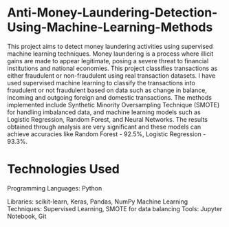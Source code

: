 # Anti-Money-Laundering-Detection-Using-Machine-Learning-Methods

This project aims to detect money laundering activities using supervised machine learning techniques. Money laundering is a process where illicit gains are made to appear legitimate, posing a severe threat to financial institutions and national economies. This project classifies transactions as either fraudulent or non-fraudulent using real transaction datasets. I have used supervised machine learning to classify the transactions into fraudulent or not fraudulent based on data such as change in balance, incoming and outgoing foreign and domestic
transactions. The methods implemented include Synthetic Minority Oversampling Technique (SMOTE) for handling imbalanced data, and machine learning models such as Logistic Regression, Random Forest, and Neural Networks. The results obtained through analysis are very significant and these models can achieve accuracies like Random Forest - 92.5%, Logistic Regression - 93.3%.

# Technologies Used
Programming Languages: Python

Libraries: scikit-learn, Keras, Pandas, NumPy
Machine Learning Techniques: Supervised Learning, SMOTE for data balancing
Tools: Jupyter Notebook, Git
